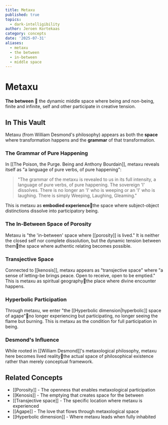 ```yaml
---
title: Metaxu
published: true
topics:
  - dark-intelligibility
author: Jeroen Kortekaas
category: concepts
date: '2025-07-31'
aliases:
  - metaxu
  - the between
  - in-between
  - middle space
---
```


# Metaxu

**The between**  the dynamic middle space where being and non-being, finite and infinite, self and other participate in creative tension.

## In This Vault

Metaxu (from William Desmond's philosophy) appears as both the **space** where transformation happens and the **grammar** of that transformation.

### The Grammar of Pure Happening

In [[The Poison, the Purge. Being and Anthony Bourdain]], metaxu reveals itself as "a language of pure verbs, of pure happening":

> "The grammar of the metaxu is revealed to us in its full intensity, a language of pure verbs, of pure happening. The sovereign 'I' dissolves. There is no longer an 'I' who is weeping or an 'I' who is laughing. There is simply Weeping, Laughing, Gleaming."

This is metaxu as **embodied experience**the space where subject-object distinctions dissolve into participatory being.

### The In-Between Space of Porosity

Metaxu is "the 'in-between' space where [[porosity]] is lived." It is neither the closed self nor complete dissolution, but the dynamic tension between themthe space where authentic relating becomes possible.

### Transjective Space

Connected to [[kenosis]], metaxu appears as "transjective space" where "a sense of letting-be brings peace. Open to receive, open to be emptied." This is metaxu as spiritual geographythe place where divine encounter happens.

### Hyperbolic Participation

Through metaxu, we enter "the [[Hyperbolic dimension|hyperbolic]] space of agape"no longer experiencing but participating, no longer seeing the flame but burning. This is metaxu as the condition for full participation in being.

### Desmond's Influence

While rooted in [[William Desmond]]'s metaxological philosophy, metaxu here becomes lived realitythe actual space of philosophical existence rather than merely conceptual framework.

## Related Concepts

- [[Porosity]] - The openness that enables metaxological participation
- [[Kenosis]] - The emptying that creates space for the between
- [[Transjective space]] - The specific location where metaxu is experienced
- [[Agape]] - The love that flows through metaxological space
- [[Hyperbolic dimension]] - Where metaxu leads when fully inhabited
